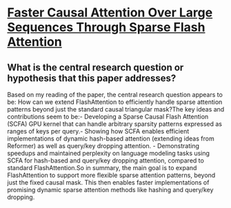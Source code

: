 # [Faster Causal Attention Over Large Sequences Through Sparse Flash   Attention](https://arxiv.org/abs/2306.01160)

## What is the central research question or hypothesis that this paper addresses?

Based on my reading of the paper, the central research question appears to be: How can we extend FlashAttention to efficiently handle sparse attention patterns beyond just the standard causal triangular mask?The key ideas and contributions seem to be:- Developing a Sparse Causal Flash Attention (SCFA) GPU kernel that can handle arbitrary sparsity patterns expressed as ranges of keys per query.- Showing how SCFA enables efficient implementations of dynamic hash-based attention (extending ideas from Reformer) as well as query/key dropping attention. - Demonstrating speedups and maintained perplexity on language modeling tasks using SCFA for hash-based and query/key dropping attention, compared to standard FlashAttention.So in summary, the main goal is to expand FlashAttention to support more flexible sparse attention patterns, beyond just the fixed causal mask. This then enables faster implementations of promising dynamic sparse attention methods like hashing and query/key dropping.

